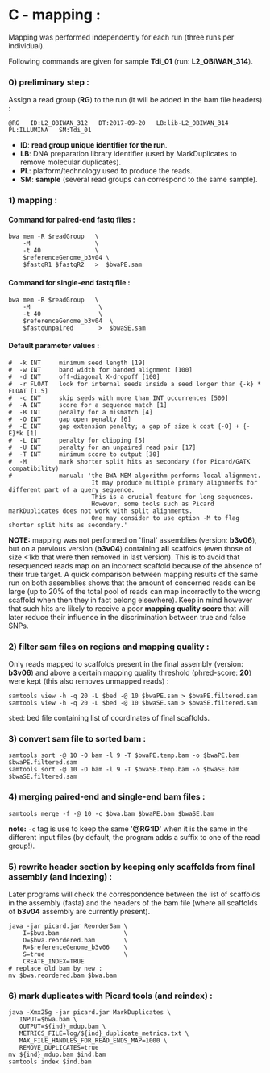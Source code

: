 
# C - mapping :


Mapping was performed independently for each run (three runs per individual).

Following commands are given for sample **Tdi_01** (run: **L2_OBIWAN_314**).


### 0) preliminary step :

Assign a read group (**RG**) to the run (it will be added in the bam file headers) :
````
@RG   ID:L2_OBIWAN_312   DT:2017-09-20   LB:lib-L2_OBIWAN_314   PL:ILLUMINA   SM:Tdi_01
````
* **ID**: **read group unique identifier for the run**.
* **LB**: DNA preparation library identifier (used by MarkDuplicates to remove molecular duplicates).
* **PL**: platform/technology used to produce the reads.
* **SM**: **sample** (several read groups can correspond to the same sample).

### 1) mapping :

#### Command for paired-end fastq files :

````
bwa mem -R $readGroup   \
    -M                  \
    -t 40               \
    $referenceGenome_b3v04 \
    $fastqR1 $fastqR2   >  $bwaPE.sam
````


#### Command for single-end fastq file :

````
bwa mem -R $readGroup   \
    -M                   \
    -t 40                \
    $referenceGenome_b3v04  \
    $fastqUnpaired       >  $bwaSE.sam
````


#### Default parameter values :

````
#  -k INT     minimum seed length [19]
#  -w INT     band width for banded alignment [100]
#  -d INT     off-diagonal X-dropoff [100]
#  -r FLOAT   look for internal seeds inside a seed longer than {-k} * FLOAT [1.5]
#  -c INT     skip seeds with more than INT occurrences [500]
#  -A INT     score for a sequence match [1]
#  -B INT     penalty for a mismatch [4]
#  -O INT     gap open penalty [6]
#  -E INT     gap extension penalty; a gap of size k cost {-O} + {-E}*k [1]
#  -L INT     penalty for clipping [5]
#  -U INT     penalty for an unpaired read pair [17]
#  -T INT     minimum score to output [30]
#  -M         mark shorter split hits as secondary (for Picard/GATK compatibility)
#             manual: 'the BWA-MEM algorithm performs local alignment. 
                       It may produce multiple primary alignments for different part of a query sequence. 
                       This is a crucial feature for long sequences. 
                       However, some tools such as Picard markDuplicates does not work with split alignments. 
                       One may consider to use option -M to flag shorter split hits as secondary.'
````

**NOTE:** mapping was not performed on 'final' assemblies (version: **b3v06**), but on a previous version (**b3v04**) containing **all** scaffolds (even those of size <1kb that were then removed in last version). This is to avoid that resequenced reads map on an incorrect scaffold because of the absence of their true target. A quick comparison between mapping results of the same run on both assemblies shows that the amount of concerned reads can be large (up to 20% of the total pool of reads can map incorrectly to the wrong scaffold when then they in fact belong elsewhere). Keep in mind however that such hits are likely to receive a poor **mapping quality score** that will later reduce their influence in the discrimination between true and false SNPs.


### 2) filter sam files on regions and mapping quality :

Only reads mapped to scaffolds present in the final assembly (version: **b3v06**) and above a certain mapping quality threshold (phred-score: **20**) were kept (this also removes unmapped reads) :
````
samtools view -h -q 20 -L $bed -@ 10 $bwaPE.sam > $bwaPE.filtered.sam
samtools view -h -q 20 -L $bed -@ 10 $bwaSE.sam > $bwaSE.filtered.sam
````
`$bed`: bed file containing list of coordinates of final scaffolds.


### 3) convert sam file to sorted bam :

````
samtools sort -@ 10 -O bam -l 9 -T $bwaPE.temp.bam -o $bwaPE.bam $bwaPE.filtered.sam
samtools sort -@ 10 -O bam -l 9 -T $bwaSE.temp.bam -o $bwaSE.bam $bwaSE.filtered.sam
````

### 4) merging paired-end and single-end bam files :

````
samtools merge -f -@ 10 -c $bwa.bam $bwaPE.bam $bwaSE.bam      
````
**note:** `-c` tag is use to keep the same '**@RG:ID**' when it is the same in the different input files (by default, the program adds a suffix to one of the read group!).


### 5) rewrite header section by keeping only scaffolds from final assembly (and indexing) :

Later programs will check the correspondence between the list of scaffolds in the assembly (fasta) and the headers of the bam file (where all scaffolds of **b3v04** assembly are currently present).
````
java -jar picard.jar ReorderSam \
    I=$bwa.bam                  \
    O=$bwa.reordered.bam        \
    R=$referenceGenome_b3v06    \
    S=true                      \
    CREATE_INDEX=TRUE
# replace old bam by new :
mv $bwa.reordered.bam $bwa.bam
````

### 6) mark duplicates with Picard tools (and reindex) :

````
java -Xmx25g -jar picard.jar MarkDuplicates \
   INPUT=$bwa.bam \
   OUTPUT=${ind}_mdup.bam \
   METRICS_FILE=log/${ind}_duplicate_metrics.txt \
   MAX_FILE_HANDLES_FOR_READ_ENDS_MAP=1000 \
   REMOVE_DUPLICATES=true               
mv ${ind}_mdup.bam $ind.bam
samtools index $ind.bam
````






